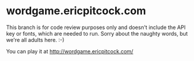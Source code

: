 # wordgame.ericpitcock.com
This branch is for code review purposes only and doesn't include the API key or fonts, which are needed to run. Sorry about the naughty words, but we're all adults here. :-)

You can play it at http://wordgame.ericpitcock.com/
